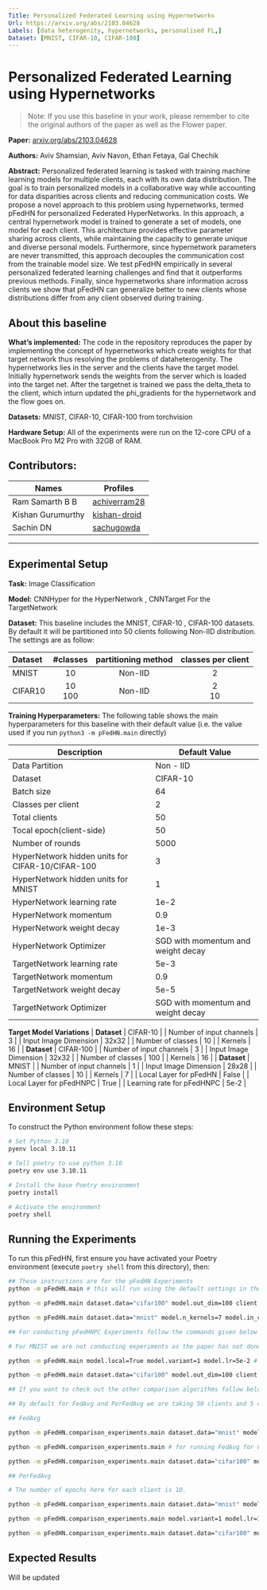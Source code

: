 ```yaml
---
Title: Personalized Federated Learning using Hypernetworks
Url: https://arxiv.org/abs/2103.04628
Labels: [data heterogenity, hypernetworks, personalised FL,]
Dataset: [MNIST, CIFAR-10, CIFAR-100]
---
```


# Personalized Federated Learning using Hypernetworks

> Note: If you use this baseline in your work, please remember to cite the original authors of the paper as well as the Flower paper.

**Paper:** [arxiv.org/abs/2103.04628](https://arxiv.org/abs/2103.04628)

**Authors:** Aviv Shamsian, Aviv Navon, Ethan Fetaya, Gal Chechik

**Abstract:** Personalized federated learning is tasked with training machine learning models for multiple clients, each with its own data distribution. The goal is to train personalized models in a collaborative way while accounting for data disparities across clients and reducing communication costs. We propose a novel approach to this problem using hypernetworks, termed pFedHN for personalized Federated HyperNetworks. In this approach, a central hypernetwork model is trained to generate a set of models, one model for each client. This architecture provides effective parameter sharing across clients, while maintaining the capacity to generate unique and diverse personal models. Furthermore, since hypernetwork parameters are never transmitted, this approach decouples the communication cost from the trainable model size. We test pFedHN empirically in several personalized federated learning challenges and find that it outperforms previous methods. Finally, since hypernetworks share information across clients we show that pFedHN can generalize better to new clients whose distributions differ from any client observed during training.

## About this baseline

**What’s implemented:** The code in the repository reproduces the paper by implementing the concept of hypernetworks which create weights for that target network thus resolving the problems of dataheterogenity. The hypernetworks lies in the server and the clients have the target model. Initially hypernetwork sends the weights from the server which is loaded into the target net. After the targetnet is trained we pass the delta_theta to the client, which inturn updated the phi_gradients for the hypernetwork and the flow goes on.

**Datasets:** MNIST, CIFAR-10, CIFAR-100 from torchvision 

**Hardware Setup:** All of the experiments were run on the 12-core CPU of a MacBook Pro M2 Pro with 32GB of RAM. 

**Contributors:** 
---
| Names     | Profiles |
| ----------- | ----------- |
| Ram Samarth B B      | [achiverram28](https://github.com/achiverram28)      |
| Kishan Gurumurthy   | [kishan-droid](https://github.com/kishan-droid)      |
| Sachin DN | [sachugowda](https://github.com/sachugowda) |
---

## Experimental Setup

**Task:** Image Classification

**Model:** CNNHyper for the HyperNetwork , CNNTarget For the TargetNetwork

**Dataset:** This baseline includes the MNIST, CIFAR-10 , CIFAR-100 datasets. By default it will be partitioned into 50 clients following Non-IID distribution. The settings are as follow:

| Dataset | #classes | partitioning method | classes per client |
| :------ | :---: | :---: | :---: |
| MNIST | 10 | Non-IID | 2 |
| CIFAR10 | 10<br>100 | Non-IID | 2<br>10 |


**Training Hyperparameters:** The following table shows the main hyperparameters for this baseline with their default value (i.e. the value used if you run `python3 -m pFedHN.main` directly)

| Description | Default Value |
| ----------- | ----- |
| Data Partition | Non - IID |
| Dataset | CIFAR-10 |
| Batch size | 64 |
| Classes per client | 2|
| Total clients | 50 |
| Tocal epoch(client-side) | 50 |
| Number of rounds | 5000 |
| HyperNetwork hidden units for CIFAR-10/CIFAR-100 | 3 |
| HyperNetwork hidden units for MNIST | 1 |
| HyperNetwork learning rate | 1e-2 |
| HyperNetwork momentum | 0.9 |
| HyperNetwork weight decay | 1e-3 |
| HyperNetwork Optimizer | SGD with momentum and weight decay |
| TargetNetwork learning rate | 5e-3 |
| TargetNetwork momentum | 0.9 |
| TargetNetwork weight decay | 5e-5 |
| TargetNetwork Optimizer | SGD with momentum and weight decay |
**Target Model Variations** 
| **Dataset** | CIFAR-10 |
| Number of input channels | 3 |
| Input Image Dimension | 32x32 |
| Number of classes | 10 |
| Kernels | 16 |
| **Dataset** | CIFAR-100 |
| Number of input channels | 3 |
| Input Image Dimension | 32x32 |
| Number of classes | 100 |
| Kernels | 16 |
| **Dataset** | MNIST |
| Number of input channels | 1 |
| Input Image Dimension | 28x28 |
| Number of classes | 10 |
| Kernels | 7 |
| Local Layer for pFedHN | False |
| Local Layer for pFedHNPC | True |
| Learning rate for pFedHNPC | 5e-2 |




## Environment Setup


To construct the Python environment follow these steps:

```bash
# Set Python 3.10
pyenv local 3.10.11

# Tell poetry to use python 3.10
poetry env use 3.10.11

# Install the base Poetry environment
poetry install

# Activate the environment
poetry shell
```

## Running the Experiments

To run this pFedHN, first ensure you have activated your Poetry environment (execute `poetry shell` from this directory), then:

```bash
## These instructions are for the pFedHN Experiments
python -m pFedHN.main # this will run using the default settings in the `conf/config.yaml` that is for the CIFAR-10 dataset

python -m pFedHN.main dataset.data="cifar100" model.out_dim=100 client.num_classes_per_node=10 # this will run for the CIFAR-100 dataset where we give each client 10 classes and number of classes is 100

python -m pFedHN.main dataset.data="mnist" model.n_kernels=7 model.in_channels=1 model.n_hidden=1 # this will run for the MNIST dataset where the number of input channels is 1 , the number of hidden layers in hypernetwork is 1 and the number of kernels used in the CNNTarget is 7

## For conducting pFedHNPC Experiments follow the commands given below

# For MNIST we are not conducting experiments as the paper has not done it.

python -m pFedHN.main model.local=True model.variant=1 model.lr=5e-2 # this will run the pFedHNPC for CIFAR-10 dataset where local=True is for using LocalLayer and variant=1 for setting pFedHNPC . Learning rate is modified to 5e-2

python -m pFedHN.main dataset.data="cifar100" model.out_dim=100 client.num_classes_per_node=10 model.local=True model.variant=1 model.lr=5e-2 # this will run the pFedHNPC for CIFAR-100 dataset where local=True is for using LocalLayer and variant=1 for setting pFedHNPC . Learning rate is modified to 5e-2

## If you want to check out the other comparison algorithms follow below

## By default for FedAvg and PerFedAvg we are taking 50 clients and 5 clients in each round for fit with a fraction fit of 0.1 for the standard results. The users can modify by this by using client.fraction_fit,client.min_fit_clients and client.min_available_clients . 

## FedAvg

python -m pFedHN.comparison_experiments.main dataset.data="mnist" model.n_kernels=7 model.in_channels=1 # for running FedAvg for MNIST using the given Non-IID Distribution

python -m pFedHN.comparison_experiments.main # for running FedAvg for CIFAR-10 dataset using the given Non-IID Distribution

python -m pFedHN.comparison_experiments.main dataset.data="cifar100" model.out_dim=100 client.num_classes_per_node=10 # for running FedAvg for CIFAR-100 dataset using the given Non-IID Distribution

## PerFedAvg 

# The number of epochs here for each client is 10.

python -m pFedHN.comparison_experiments.main dataset.data="mnist" model.n_kernels=7 model.in_channels=1 model.variant=1 model.gamma=0.99 client.num_epochs=10 # for running PerFedAvg for MNIST dataset using the given Non-IID Distribution

python -m pFedHN.comparison_experiments.main model.variant=1 model.lr=1e-3 client.num_epochs=10 # for running PerFedAvg for CIFAR-10 dataset using the given Non-IID Distribution

python -m pFedHN.comparison_experiments.main dataset.data="cifar100" model.out_dim=100 client.num_classes_per_node=10 model.variant=1 model.beta=1e-2 model.delta=1e-2 model.lr=1e-2 model.gamma=0.95 client.num_epochs=10 # for running PerFedAvg for CIFAR-100 dataset using the given Non-IID Distribution

```

## Expected Results

Will be updated
